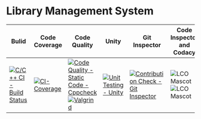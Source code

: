 # Library Management System

|Bulid | Code Coverage | Code Quality | Unity | Git Inspector | Code Inspector and Codacy|
|------|---------------|--------------|-------|---------------|--------------------------|
|   [![C/C++ CI - Build Status](https://github.com/dharanija14/Mini-Project/actions/workflows/c-cpp.yml/badge.svg)](https://github.com/dharanija14/Mini-Project/actions/workflows/c-cpp.yml)   | [![CI-Coverage](https://github.com/dharanija14/Mini-Project/actions/workflows/gcov.yml/badge.svg)](https://github.com/dharanija14/Mini-Project/actions/workflows/gcov.yml)               | [![Code Quality - Static Code - Cppcheck](https://github.com/dharanija14/Mini-Project/actions/workflows/cppcheck.yml/badge.svg)](https://github.com/dharanija14/Mini-Project/actions/workflows/cppcheck.yml) [![Valgrind](https://github.com/dharanija14/Mini-Project/actions/workflows/Valgrind.yml/badge.svg)](https://github.com/dharanija14/Mini-Project/actions/workflows/Valgrind.yml) | [![Unit Testing - Unity](https://github.com/dharanija14/Mini-Project/actions/workflows/unity.yml/badge.svg)](https://github.com/dharanija14/Mini-Project/actions/workflows/unity.yml)      | [![Contribution Check - Git Inspector](https://github.com/dharanija14/Mini-Project/actions/workflows/gitinspector.yml/badge.svg)](https://github.com/dharanija14/Mini-Project/actions/workflows/gitinspector.yml)              |![LCO Mascot](https://www.code-inspector.com/project/25283/score/svg) ![LCO Mascot](https://www.code-inspector.com/project/25283/status/svg)|
